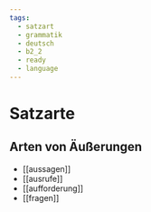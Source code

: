 ```yaml
---
tags:
  - satzart
  - grammatik
  - deutsch
  - b2_2
  - ready
  - language
---
```


# Satzarte

## Arten von Äußerungen

- [[aussagen]]
- [[ausrufe]]
- [[aufforderung]]
- [[fragen]]
